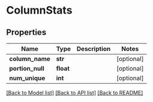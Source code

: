 # ColumnStats

## Properties
Name | Type | Description | Notes
------------ | ------------- | ------------- | -------------
**column_name** | **str** |  | [optional] 
**portion_null** | **float** |  | [optional] 
**num_unique** | **int** |  | [optional] 

[[Back to Model list]](../README.md#documentation-for-models) [[Back to API list]](../README.md#documentation-for-api-endpoints) [[Back to README]](../README.md)


